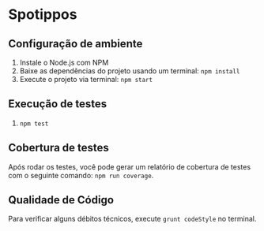 # Spotippos

## Configuração de ambiente

1. Instale o Node.js com NPM
1. Baixe as dependências do projeto usando um terminal: ```npm install```
2. Execute o projeto via terminal: ```npm start```

## Execução de testes

1. ```npm test```

## Cobertura de testes

Após rodar os testes, você pode gerar um relatório de cobertura de testes com o seguinte comando: `npm run coverage`.

## Qualidade de Código

Para verificar alguns débitos técnicos, execute `grunt codeStyle` no terminal.
